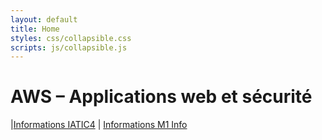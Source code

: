 ```yaml
---
layout: default
title: Home
styles: css/collapsible.css
scripts: js/collapsible.js
---
```

<style scoped>
.info { height: 0; overflow: hidden; margin-top: -10em; padding-top: 10em; }
.info:target { height: auto; overflow: visible }
table { text-align: center; margin: auto }
td { padding: 0 1em; }
td a { padding: 1ex 1em; background-color: #ddd; }
#lessons { text-align: justify; }
#lessons p { display: inline-block; margin: 4px; background-color: #268bd2;
             padding: 0.5ex; border-radius: 1ex; }
#lessons a { color: white; }
</style>

# AWS – Applications web et sécurité

|[Informations IATIC4](#info-isty) | [Informations M1 Info](#info-uvsq)

<div class="info" id="info-isty">
## Informations IATIC4

**Chargé de cours :** Luca De Feo <http://defeo.lu/>.  
**Chargé de TD :** Sébastien Besnier.

**Cours + TD :** Lundi 13h45 - 18h30

{::nomarkdown}
{% include plan.html plan=site.data.planIsty %}
{:/}
</div>
